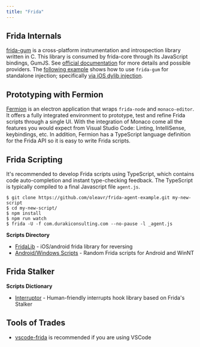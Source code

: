 ```yaml
---
title: "Frida"
---
```


## Frida Internals

[frida-gum](https://github.com/frida/frida-gum) is a cross-platform instrumentation and introspection library written in C. This library is consumed by frida-core through its JavaScript bindings, GumJS. See [official documentation](https://github.com/frida/frida-gum#gum) for more details and possible providers. The [following example](https://github.com/oleavr/ios-inject-custom) shows how to use `frida-gum` for standalone injection; specifically [via iOS dylib injection](/dyld-for-ios).

## Prototyping with Fermion

[Fermion](https://github.com/FuzzySecurity/Fermion) is an electron application that wraps `frida-node` and `monaco-editor`. It offers a fully integrated environment to prototype, test and refine Frida scripts through a single UI. With the integration of Monaco come all the features you would expect from Visual Studio Code: Linting, IntelliSense, keybindings, etc. In addition, Fermion has a TypeScript language definition for the Frida API so it is easy to write Frida scripts.

## Frida Scripting

It's recommended to develop Frida scripts using TypeScript, which contains code auto-completion and instant type-checking feedback. The TypeScript is typically compiled to a final Javascript file `agent.js`.

```
$ git clone https://github.com/oleavr/frida-agent-example.git my-new-script
$ cd my-new-script/
$ npm install
$ npm run watch
$ frida -U -f com.durakiconsulting.com --no-pause -l _agent.js
```

**Scripts Directory**

* [FridaLib](https://github.com/4ch12dy/FridaLib) - iOS/android frida library for reversing 
* [Android/Windows Scripts](https://github.com/apkunpacker/FridaScripts) - Random Frida scripts for Android and WinNT

## Frida Stalker

**Scripts Dictionary**

* [Interruptor](https://github.com/FrenchYeti/interruptor) - Human-friendly interrupts hook library based on Frida's Stalker

## Tools of Trades

* [vscode-frida](https://github.com/ChiChou/vscode-frida) is recommended if you are using VSCode